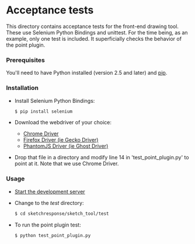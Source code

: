 # Acceptance tests
This directory contains acceptance tests for the front-end drawing tool. These use Selenium Python Bindings and unittest. For the time being, as an example, only one test is included. It superficially checks the behavior of the point plugin.

### Prerequisites

You'll need to have Python installed (version 2.5 and later) and [pip](https://pip.pypa.io/en/stable/installing/).

### Installation

* Install Selenium Python Bindings:

  ```sh
  $ pip install selenium
  ```

* Download the webdriver of your choice:
  * [Chrome Driver](https://sites.google.com/a/chromium.org/chromedriver/downloads)
  * [Firefox Driver (ie Gecko Driver)](https://github.com/mozilla/geckodriver/releases)
  * [PhantomJS Driver (ie Ghost Driver)](https://github.com/detro/ghostdriver)

* Drop that file in a directory and modify line 14 in 'test_point_plugin.py' to point at it. Note that we use Chrome Driver.

### Usage

* [Start the development server](../README.md)

* Change to the *test* directory:

  ```sh
  $ cd sketchresponse/sketch_tool/test
  ```

* To run the point plugin test:

  ```sh
  $ python test_point_plugin.py
  ```
